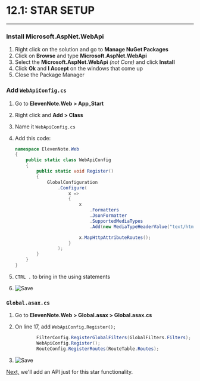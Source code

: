 # 12.1: STAR SETUP
---
### Install **Microsoft.AspNet.WebApi**
1. Right click on the solution and go to **Manage NuGet Packages**
2. Click on **Browse** and type **Microsoft.AspNet.WebApi**
3. Select the **Microsoft.AspNet.WebApi** *(not Core)* and click **Install**
4. Click **Ok** and **I Accept** on the windows that come up
5. Close the Package Manager

### Add **`WebApiConfig.cs`**
1. Go to **ElevenNote.Web > App_Start**
2. Right click and **Add > Class**
3. Name it `WebApiConfig.cs`
4. Add this code:

    ```cs
    namespace ElevenNote.Web
    {
        public static class WebApiConfig
        {
            public static void Register()
            {
                GlobalConfiguration
                    .Configure(
                        x =>
                        {
                            x
                                .Formatters
                                .JsonFormatter
                                .SupportedMediaTypes
                                .Add(new MediaTypeHeaderValue("text/html"));

                            x.MapHttpAttributeRoutes();
                        }
                    );
            }
        }
    }
    ```
5. `CTRL .` to bring in the using statements
6. ![Save](/assets/font-awesome-save.png)

### `Global.asax.cs`
1. Go to **ElevenNote.Web > Global.asax > Global.asax.cs**
2. On line 17, add `WebApiConfig.Register();`

    ```cs
            FilterConfig.RegisterGlobalFilters(GlobalFilters.Filters);
            WebApiConfig.Register();
            RouteConfig.RegisterRoutes(RouteTable.Routes);
    ```
3. ![Save](/assets/font-awesome-save.png)

[Next,](12.2-StarApi.md) we'll add an API just for this star functionality. 